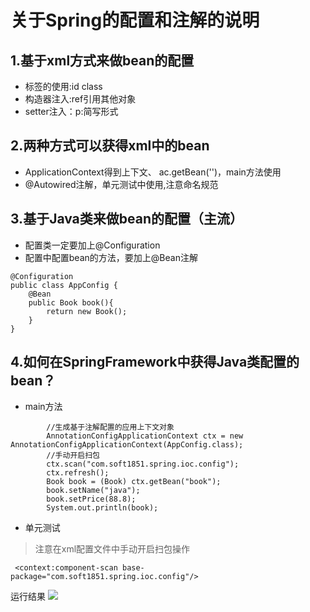 # 关于Spring的配置和注解的说明

## 1.基于xml方式来做bean的配置
- <bean>标签的使用:id class
- 构造器注入:ref引用其他对象
- setter注入：p:简写形式

## 2.两种方式可以获得xml中的bean
- ApplicationContext得到上下文、 ac.getBean('')，main方法使用
- @Autowired注解，单元测试中使用,注意命名规范

## 3.基于Java类来做bean的配置（主流）
- 配置类一定要加上@Configuration
- 配置中配置bean的方法，要加上@Bean注解
```
@Configuration
public class AppConfig {
    @Bean
    public Book book(){
        return new Book();
    }
}
```

## 4.如何在SpringFramework中获得Java类配置的bean？
- main方法
```
        //生成基于注解配置的应用上下文对象
        AnnotationConfigApplicationContext ctx = new AnnotationConfigApplicationContext(AppConfig.class);
        //手动开启扫包
        ctx.scan("com.soft1851.spring.ioc.config");
        ctx.refresh();
        Book book = (Book) ctx.getBean("book");
        book.setName("java");
        book.setPrice(88.8);
        System.out.println(book);
```
- 单元测试
> 注意在xml配置文件中手动开启扫包操作
```
 <context:component-scan base-package="com.soft1851.spring.ioc.config"/>
```

运行结果
![](https://niit-soft.oss-cn-hangzhou.aliyuncs.com/markdown/20200317110411.png)



